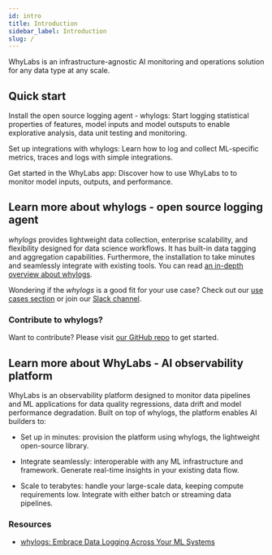 ```yaml
---
id: intro 
title: Introduction
sidebar_label: Introduction 
slug: /
---
```


WhyLabs is an infrastructure-agnostic AI monitoring and operations solution for any data type at any scale. 

## Quick start

Install the open source logging agent - whylogs: Start logging statistical properties of features, model inputs and model outsputs to enable explorative analysis, data unit testing and monitoring. 

Set up integrations with whylogs: Learn how to log and collect ML-specific metrics, traces and logs with simple integrations.

Get started in the WhyLabs app: Discover how to use WhyLabs to to monitor model inputs, outputs, and performance. 

## Learn more about whylogs - open source logging agent

_whylogs_ provides lightweight data collection, enterprise scalability, and flexibility designed for data science
workflows. It has built-in data tagging and aggregation capabilities. Furthermore, the installation to take minutes and
seamlessly integrate with existing tools. You can read [an in-depth overview about whylogs](/concepts).

Wondering if the _whylogs_ is a good fit for your use case? Check out our [use cases section](/usecases-batch) or join
our [Slack channel](http://join.slack.whylabs.ai).

### Contribute to whylogs?

Want to contribute? Please visit [our GitHub repo](https://github.com/whylabs/whylogs) to get started.


## Learn more about WhyLabs - AI observability platform

WhyLabs is an observability platform designed to monitor data pipelines and ML applications for data quality regressions, data drift and model performance degradation. Built on top of whylogs, the platform enables AI builders to:

* Set up in minutes: provision the platform using whylogs, the lightweight open-source library. 

* Integrate seamlessly: interoperable with any ML infrastructure and framework. Generate real-time insights in your
  existing data flow.

* Scale to terabytes: handle your large-scale data, keeping compute requirements low. Integrate with either batch or
  streaming data pipelines.

### Resources

* [whylogs: Embrace Data Logging Across Your ML Systems](https://whylabs.ai/blog/posts/whylogs-embrace-data-logging)
  
